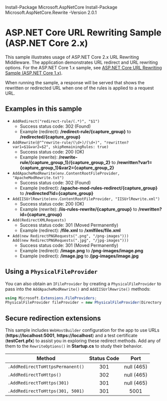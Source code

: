 
Install-Package Microsoft.AspNetCore
Install-Package Microsoft.AspNetCore.Rewrite -Version 2.0.1 


# ASP.NET Core URL Rewriting Sample (ASP.NET Core 2.x)

This sample illustrates usage of ASP.NET Core 2.x URL Rewriting Middleware. The application demonstrates URL redirect and URL rewriting options. For the ASP.NET Core 1.x sample, see [ASP.NET Core URL Rewriting Sample (ASP.NET Core 1.x)](https://github.com/aspnet/Docs/tree/master/aspnetcore/fundamentals/url-rewriting/samples/1.x).

When running the sample, a response will be served that shows the rewritten or redirected URL when one of the rules is applied to a request URL.

## Examples in this sample

* `AddRedirect("redirect-rule/(.*)", "$1")`
  - Success status code: 302 (Found)
  - Example (redirect): **/redirect-rule/{capture_group}** to **/redirected/{capture_group}**
* `AddRewrite(@"^rewrite-rule/(\d+)/(\d+)", "rewritten?var1=$1&var2=$2", skipRemainingRules: true)`
  - Success status code: 200 (OK)
  - Example (rewrite): **/rewrite-rule/{capture_group_1}/{capture_group_2}** to **/rewritten?var1={capture_group_1}&var2={capture_group_2}**
* `AddApacheModRewrite(env.ContentRootFileProvider, "ApacheModRewrite.txt")`
  - Success status code: 302 (Found)
  - Example (redirect): **/apache-mod-rules-redirect/{capture_group}** to **/redirected?id={capture_group}**
* `AddIISUrlRewrite(env.ContentRootFileProvider, "IISUrlRewrite.xml")`
  - Success status code: 200 (OK)
  - Example (rewrite): **/iis-rules-rewrite/{capture_group}** to **/rewritten?id={capture_group}**
* `Add(RedirectXMLRequests)`
  - Success status code: 301 (Moved Permanently)
  - Example (redirect): **/file.xml** to **/xmlfiles/file.xml**
* `Add(new RedirectPNGRequests(".png", "/png-images")))`<br>`Add(new RedirectPNGRequests(".jpg", "/jpg-images")))`
  - Success status code: 301 (Moved Permanently)
  - Example (redirect): **/image.png** to **/png-images/image.png**
  - Example (redirect): **/image.jpg** to **/jpg-images/image.jpg**

## Using a `PhysicalFileProvider`
You can also obtain an `IFileProvider` by creating a `PhysicalFileProvider` to pass into the `AddApacheModRewrite()` and `AddIISUrlRewrite()` methods:
```csharp
using Microsoft.Extensions.FileProviders;
PhysicalFileProvider fileProvider = new PhysicalFileProvider(Directory.GetCurrentDirectory());
```
## Secure redirection extensions
This sample includes `WebHostBuilder` configuration for the app to use URLs (**https://localhost:5001**, **https://localhost**) and a test certificate (**testCert.pfx**) to assist you in exploring these redirect methods. Add any of them to the `RewriteOptions()` in **Startup.cs** to study their behavior.

Method | Status Code | Port
--- | :---: | :---:
`.AddRedirectToHttpsPermanent()` | 301 | null (465)
`.AddRedirectToHttps()` | 302 | null (465)
`.AddRedirectToHttps(301)` | 301 | null (465)
`.AddRedirectToHttps(301, 5001)` | 301 | 5001
